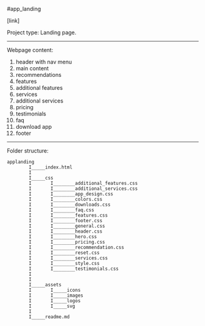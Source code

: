 #app_landing

[link]

Project type:
Landing page.

---

Webpage content:

1. header with nav menu
2. main content
3. recommendations
4. features
5. additional features
6. services
7. additional services
8. pricing
9. testimonials
10. faq
11. download app
12. footer

---

Folder structure:

```
applanding
        I_____index.html
        I
        I_____css
        I       I________additional_features.css
        I       I________additional_services.css
        I       I________app_design.css
        I       I________colors.css
        I       I________downloads.css
        I       I________faq.css
        I       I________features.css
        I       I________footer.css
        I       I________general.css
        I       I________header.css
        I       I________hero.css
        I       I________pricing.css
        I       I________recommendation.css
        I       I________reset.css
        I       I________services.css
        I       I________style.css
        I       I________testimonials.css
        I
        I
        I_____assets
        I       I_____icons
        I       I_____images
        I       I_____logos
        I       I_____svg
        I
        I_____readme.md
```
